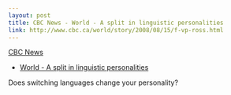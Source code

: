```yaml
--- 
layout: post
title: CBC News - World - A split in linguistic personalities
link: http://www.cbc.ca/world/story/2008/08/15/f-vp-ross.html
---
```

<a href=
"http://www.cbc.ca/world/story/2008/08/15/f-vp-ross.html">CBC News
- World - A split in linguistic personalities</a><br>

<p>Does switching languages change your personality?</p>
